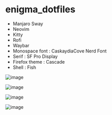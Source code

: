 # enigma_dotfiles

- Manjaro Sway
- Neovim
- Kitty
- Rofi
- Waybar
- Monospace font : CaskaydiaCove Nerd Font
- Serif : SF Pro Display
- Firefox theme : Cascade
- Shell : Fish

![image](https://user-images.githubusercontent.com/65607123/195660246-48608bd9-f53b-4053-a8aa-a9dda7081d39.png)

![image](https://user-images.githubusercontent.com/65607123/195660316-8c9880f7-c1c1-414e-bacd-694191609561.png)

![image](https://user-images.githubusercontent.com/65607123/195660613-01236183-4363-436e-ba3e-d4bf1336ebd5.png)

![image](https://user-images.githubusercontent.com/65607123/195660876-cd5dc302-8c4f-49f9-84dc-a501658d12f8.png)
